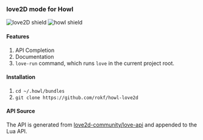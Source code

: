 ### love2D mode for Howl

![love2D shield](https://img.shields.io/badge/L%C3%96VE-v0.10.2-B1E3FA.svg) ![howl shield](https://img.shields.io/badge/Howl-master-4E63B5.svg)

#### Features
1. API Completion
2. Documentation
3. `love-run` command, which runs `love` in the current project root.

#### Installation
1. `cd ~/.howl/bundles`
2. `git clone https://github.com/rokf/howl-love2d`

#### API Source
The API is generated from [love2d-community/love-api](https://github.com/love2d-community/love-api) and appended to the Lua API.
